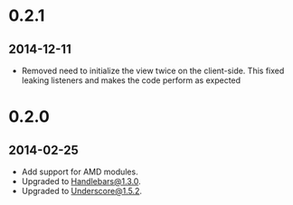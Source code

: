 # 0.2.1
## 2014-12-11
* Removed need to initialize the view twice on the client-side. This fixed leaking listeners and makes the code perform as expected

# 0.2.0
## 2014-02-25
* Add support for AMD modules.
* Upgraded to Handlebars@1.3.0.
* Upgraded to Underscore@1.5.2.
